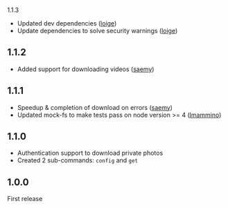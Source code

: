 1.1.3
  - Updated dev dependencies ([loige](https://github.com/lmammino/flickr-set-get/pull/37))
  - Update dependencies to solve security warnings ([loige](https://github.com/lmammino/flickr-set-get/pull/36))

1.1.2
-----

  - Added support for downloading videos ([saemy](https://github.com/lmammino/flickr-set-get/pull/34))

1.1.1
-----

  - Speedup & completion of download on errors ([saemy](https://github.com/lmammino/flickr-set-get/pull/30))
  - Updated mock-fs to make tests pass on node version >= 4 ([lmammino](https://github.com/lmammino/flickr-set-get/pull/32))

1.1.0
-----

  - Authentication support to download private photos
  - Created 2 sub-commands: `config` and `get`

1.0.0
-----

First release
